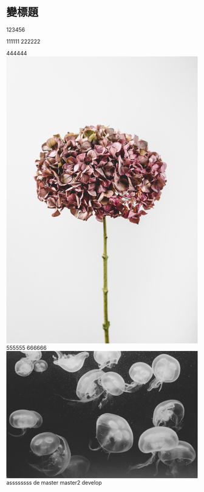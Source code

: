 # 變標題
123456

111111
222222

444444
![cat](./123.jpg) 
555555
666666
![no](456.jpg)
assssssss
de
master
master2
develop